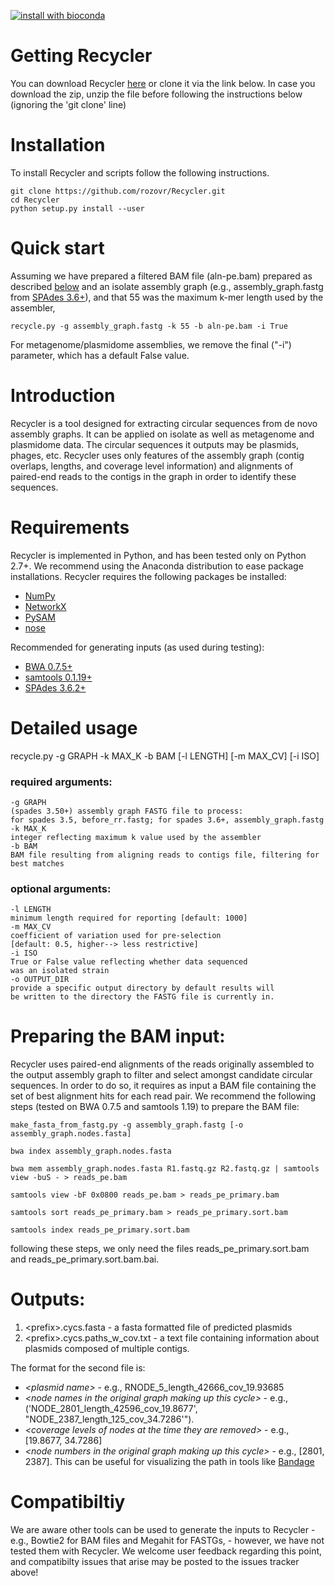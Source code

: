 [![install with bioconda](https://img.shields.io/badge/install%20with-bioconda-brightgreen.svg?style=flat-square)](http://bioconda.github.io/recipes/recycler/README.html)

# Getting Recycler
You can download Recycler [here](https://github.com/Shamir-Lab/Recycler/releases/) or clone it via the link below. In case you download the zip, unzip the file before following the instructions below (ignoring the 'git clone' line)

# Installation
To install Recycler and scripts follow the following instructions.

    git clone https://github.com/rozovr/Recycler.git
    cd Recycler
    python setup.py install --user


# Quick start

Assuming we have prepared a filtered BAM file (aln-pe.bam) prepared as described [below](#bam-prep) and an isolate assembly graph (e.g., assembly_graph.fastg from [SPAdes 3.6+](http://bioinf.spbau.ru/en/spades)), and that 55 was the maximum k-mer length used by the assembler, 

    recycle.py -g assembly_graph.fastg -k 55 -b aln-pe.bam -i True
    
For metagenome/plasmidome assemblies, we remove the final ("-i") parameter, which has a default False value.
    
# Introduction

Recycler is a tool designed for extracting circular sequences from de novo assembly graphs. It can be applied on isolate as well as metagenome and plasmidome data. The circular sequences it outputs may be plasmids, phages, etc. Recycler uses only features of the assembly graph (contig overlaps, lengths, and coverage level information)  and alignments of paired-end reads to the contigs in the graph in order to identify these sequences.  


# Requirements

Recycler is implemented in Python, and has been tested only on Python 2.7+. We recommend using the Anaconda distribution to ease package installations.
Recycler requires the following packages be installed:

* [NumPy](http://www.numpy.org/)
* [NetworkX](http://networkx.github.io/)
* [PySAM](https://github.com/pysam-developers/pysam)
* [nose](https://nose.readthedocs.org/en/latest/)

Recommended for generating inputs (as used during testing):
* [BWA 0.7.5+](https://github.com/lh3/bwa)
* [samtools 0.1.19+](https://github.com/samtools/samtools)
* [SPAdes 3.6.2+](http://bioinf.spbau.ru/en/spades)

# Detailed usage

recycle.py -g GRAPH -k MAX_K -b BAM [-l LENGTH] [-m MAX_CV] [-i ISO]

### required arguments:
    
    -g GRAPH
    (spades 3.50+) assembly graph FASTG file to process:
    for spades 3.5, before_rr.fastg; for spades 3.6+, assembly_graph.fastg
    -k MAX_K
    integer reflecting maximum k value used by the assembler
    -b BAM
    BAM file resulting from aligning reads to contigs file, filtering for best matches
 
### optional arguments:

    -l LENGTH
    minimum length required for reporting [default: 1000]
    -m MAX_CV
    coefficient of variation used for pre-selection
    [default: 0.5, higher--> less restrictive]
    -i ISO
    True or False value reflecting whether data sequenced
    was an isolated strain 
    -o OUTPUT_DIR
    provide a specific output directory by default results will
    be written to the directory the FASTG file is currently in.

# <a name="bam-prep">Preparing the BAM input:

Recycler uses paired-end alignments of the reads originally assembled to the output assembly graph to filter and select amongst candidate circular sequences. In order to do so, it requires as input a BAM file containing the set of best alignment hits for each read pair. We recommend the following steps (tested on BWA 0.7.5 and samtools 1.19) to prepare the BAM file:

    make_fasta_from_fastg.py -g assembly_graph.fastg [-o assembly_graph.nodes.fasta]
    
    bwa index assembly_graph.nodes.fasta
    
    bwa mem assembly_graph.nodes.fasta R1.fastq.gz R2.fastq.gz | samtools view -buS - > reads_pe.bam
    
    samtools view -bF 0x0800 reads_pe.bam > reads_pe_primary.bam
    
    samtools sort reads_pe_primary.bam > reads_pe_primary.sort.bam
    
    samtools index reads_pe_primary.sort.bam

following these steps, we only need the files reads_pe_primary.sort.bam and reads_pe_primary.sort.bam.bai.

# Outputs:

1. \<prefix\>.cycs.fasta  - a fasta formatted file of predicted plasmids
2. \<prefix\>.cycs.paths_w_cov.txt - a text file containing information about plasmids composed of multiple contigs.

The format for the second file is:
* *\<plasmid name\>* - e.g., RNODE_5_length_42666_cov_19.93685
* *\<node names in the original graph making up this cycle\>* - e.g., \('NODE_2801_length_42596_cov_19.8677', "NODE_2387_length_125_cov_34.7286'"\).
* *\<coverage levels of nodes at the time they are removed\>* - e.g., \[19.8677, 34.7286\]
* *\<node numbers in the original graph making up this cycle\>* - e.g., \[2801, 2387\]. This can be useful for visualizing the path in tools like [Bandage](https://rrwick.github.io/Bandage/)

# Compatibiltiy
We are aware other tools can be used to generate the inputs to Recycler - e.g., Bowtie2 for BAM files and Megahit for FASTGs, - however, we have not tested them with Recycler. We welcome user feedback regarding this point, and compatibilty issues that arise may be posted to the issues tracker above! 
